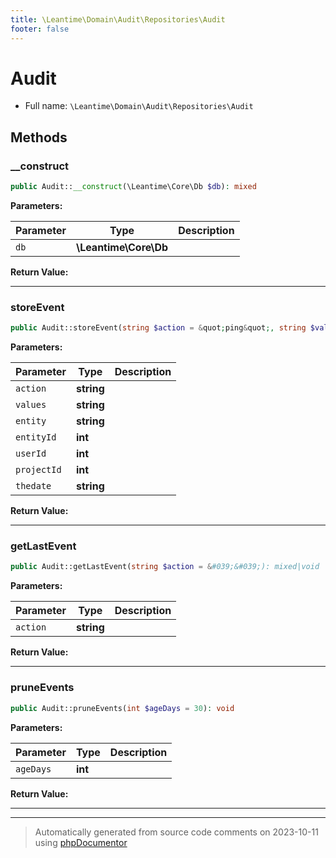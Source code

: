 ```yaml
---
title: \Leantime\Domain\Audit\Repositories\Audit
footer: false
---
```


# Audit





* Full name: `\Leantime\Domain\Audit\Repositories\Audit`



## Methods

### __construct



```php
public Audit::__construct(\Leantime\Core\Db $db): mixed
```








**Parameters:**

| Parameter | Type | Description |
|-----------|------|-------------|
| `db` | **\Leantime\Core\Db** |  |


**Return Value:**





---
### storeEvent



```php
public Audit::storeEvent(string $action = &quot;ping&quot;, string $values = &quot;&quot;, string $entity = &quot;&quot;, int $entityId, int $userId, int $projectId, string $thedate = &#039;&#039;): void
```








**Parameters:**

| Parameter | Type | Description |
|-----------|------|-------------|
| `action` | **string** |  |
| `values` | **string** |  |
| `entity` | **string** |  |
| `entityId` | **int** |  |
| `userId` | **int** |  |
| `projectId` | **int** |  |
| `thedate` | **string** |  |


**Return Value:**





---
### getLastEvent



```php
public Audit::getLastEvent(string $action = &#039;&#039;): mixed|void
```








**Parameters:**

| Parameter | Type | Description |
|-----------|------|-------------|
| `action` | **string** |  |


**Return Value:**





---
### pruneEvents



```php
public Audit::pruneEvents(int $ageDays = 30): void
```








**Parameters:**

| Parameter | Type | Description |
|-----------|------|-------------|
| `ageDays` | **int** |  |


**Return Value:**





---


---
> Automatically generated from source code comments on 2023-10-11 using [phpDocumentor](http://www.phpdoc.org/)
